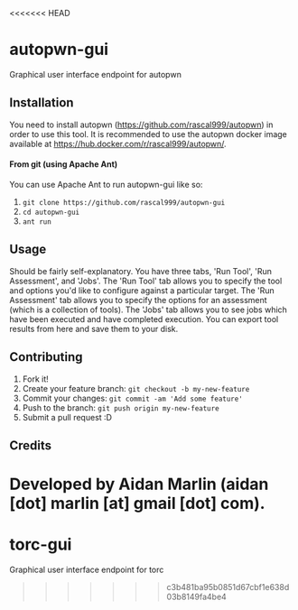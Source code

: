 <<<<<<< HEAD
# autopwn-gui

Graphical user interface endpoint for autopwn

## Installation

You need to install autopwn (https://github.com/rascal999/autopwn) in order to
use this tool. It is recommended to use the autopwn docker image available at
https://hub.docker.com/r/rascal999/autopwn/.

#### From git (using Apache Ant)

You can use Apache Ant to run autopwn-gui like so:

1. ``git clone https://github.com/rascal999/autopwn-gui``
2. ``cd autopwn-gui``
3. ``ant run``

## Usage

Should be fairly self-explanatory. You have three tabs, 'Run Tool',
'Run Assessment', and 'Jobs'. The 'Run Tool' tab allows you to specify
the tool and options you'd like to configure against a particular target.
The 'Run Assessment' tab allows you to specify the options for an
assessment (which is a collection of tools). The 'Jobs' tab allows you to
see jobs which have been executed and have completed execution. You can
export tool results from here and save them to your disk.

## Contributing

1. Fork it!
2. Create your feature branch: `git checkout -b my-new-feature`
3. Commit your changes: `git commit -am 'Add some feature'`
4. Push to the branch: `git push origin my-new-feature`
5. Submit a pull request :D

## Credits

Developed by Aidan Marlin (aidan [dot] marlin [at] gmail [dot] com).
=======
# torc-gui
Graphical user interface endpoint for torc
>>>>>>> c3b481ba95b0851d67cbf1e638d03b8149fa4be4
